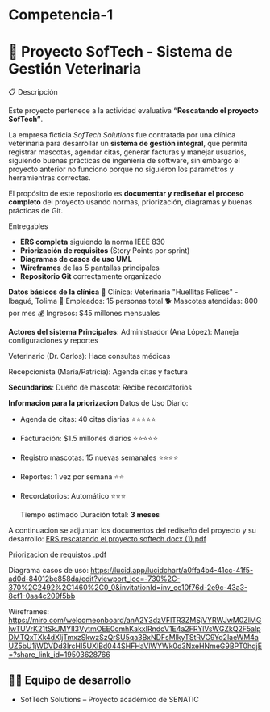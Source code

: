 # Competencia-1
# 🐾 Proyecto SofTech - Sistema de Gestión Veterinaria

 📋 Descripción
 
Este proyecto pertenece a la actividad evaluativa **“Rescatando el proyecto SofTech”**.  

La empresa ficticia *SofTech Solutions* fue contratada por una clínica veterinaria para desarrollar un **sistema de gestión integral**, que permita registrar mascotas, agendar citas, generar facturas y manejar usuarios, siguiendo buenas prácticas de ingeniería de software, sin embargo el proyecto anterior no funciono porque no siguieron los parametros y herramientras correctas.

El propósito de este repositorio es **documentar y rediseñar el proceso completo** del proyecto usando normas, priorización, diagramas y buenas prácticas de Git.

 Entregables
- **ERS completa** siguiendo la norma IEEE 830  
- **Priorización de requisitos** (Story Points por sprint)  
- **Diagramas de casos de uso UML**  
- **Wireframes** de las 5 pantallas principales  
- **Repositorio Git** correctamente organizado  

 **Datos básicos de la clínica**
🏢 Clínica: Veterinaria "Huellitas Felices" - Ibagué, Tolima
👥 Empleados: 15 personas total
🐕 Mascotas atendidas: 800 por mes
💰 Ingresos: $45 millones mensuales


**Actores del sistema**
**Principales**:
Administrador (Ana López):  Maneja configuraciones y reportes

Veterinario (Dr. Carlos):  Hace consultas médicas

Recepcionista (María/Patricia):  Agenda citas y factura

**Secundarios**:
 Dueño de mascota:  Recibe recordatorios


**Informacion para la priorizacion**
Datos de Uso Diario:

- Agenda de citas: 40 citas diarias ⭐⭐⭐⭐⭐
- Facturación: $1.5 millones diarios ⭐⭐⭐⭐⭐
- Registro mascotas: 15 nuevas semanales ⭐⭐⭐⭐
- Reportes: 1 vez por semana ⭐⭐
- Recordatorios: Automático ⭐⭐⭐

  Tiempo estimado
Duración total: **3 meses**

A continuacion se adjuntan los documentos del rediseño del proyecto y su desarrollo:
[ERS rescatando el proyecto softech.docx (1).pdf](https://github.com/user-attachments/files/23200197/ERS.rescatando.el.proyecto.softech.docx.1.pdf)

[Priorizacion de requistos .pdf](https://github.com/user-attachments/files/23197292/Priorizacion.de.requistos.pdf)

Diagrama casos de uso: https://lucid.app/lucidchart/a0ffa4b4-41cc-41f5-ad0d-84012be858da/edit?viewport_loc=-730%2C-370%2C2492%2C1460%2C0_0&invitationId=inv_ee10f76d-2e9c-43a3-8cf1-0aa4c209f5bb

Wireframes: https://miro.com/welcomeonboard/anA2Y3dzVFlTR3ZMSjVYRWJwM0ZlMGIwTUVrK21tSkJMYlI3VytmOEE0cmhKakxIRndoV1E4a2FRYlVsWGZkQ2F5alpDMTQxTXk4dXljTmxzSkwzSzQrSU5qa3BxNDFsMlkyTStRVC9Yd2laeWM4aUZ5bU1jWDVDd3IrcHI5UXlBd044SHFHaVlWYWk0d3NxeHNmeG9BPT0hdjE=?share_link_id=19503628766

## 👩‍💻 Equipo de desarrollo
- SofTech Solutions – Proyecto académico de SENATIC  



